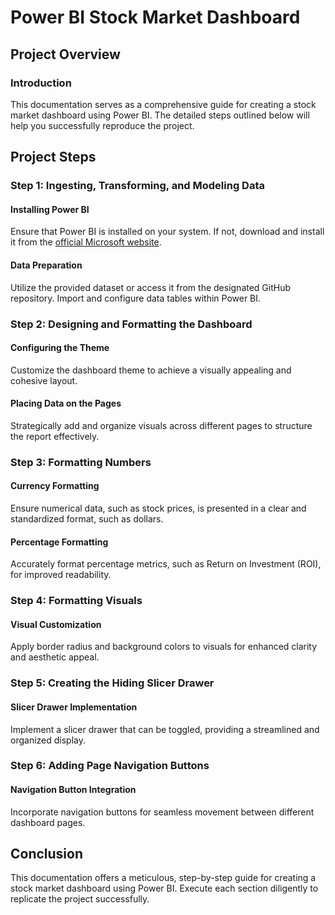 # Power BI Stock Market Dashboard 

## Project Overview

### Introduction
This documentation serves as a comprehensive guide for creating a stock market dashboard using Power BI. The detailed steps outlined below will help you successfully reproduce the project.

## Project Steps

### Step 1: Ingesting, Transforming, and Modeling Data

#### Installing Power BI
Ensure that Power BI is installed on your system. If not, download and install it from the [official Microsoft website](https://powerbi.microsoft.com/).

#### Data Preparation
Utilize the provided dataset or access it from the designated GitHub repository. Import and configure data tables within Power BI.

### Step 2: Designing and Formatting the Dashboard

#### Configuring the Theme
Customize the dashboard theme to achieve a visually appealing and cohesive layout.

#### Placing Data on the Pages
Strategically add and organize visuals across different pages to structure the report effectively.

### Step 3: Formatting Numbers

#### Currency Formatting
Ensure numerical data, such as stock prices, is presented in a clear and standardized format, such as dollars.

#### Percentage Formatting
Accurately format percentage metrics, such as Return on Investment (ROI), for improved readability.

### Step 4: Formatting Visuals

#### Visual Customization
Apply border radius and background colors to visuals for enhanced clarity and aesthetic appeal.

### Step 5: Creating the Hiding Slicer Drawer

#### Slicer Drawer Implementation
Implement a slicer drawer that can be toggled, providing a streamlined and organized display.

### Step 6: Adding Page Navigation Buttons

#### Navigation Button Integration
Incorporate navigation buttons for seamless movement between different dashboard pages.

## Conclusion

This documentation offers a meticulous, step-by-step guide for creating a stock market dashboard using Power BI. Execute each section diligently to replicate the project successfully.

